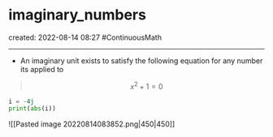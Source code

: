 
# imaginary_numbers
created: 2022-08-14 08:27
#ContinuousMath 

---
- An imaginary unit exists to satisfy the following equation for any number its applied to 
> $$x^{2}+1=0$$
```python
i = -4j
print(abs(i))
```


![[Pasted image 20220814083852.png|450|450]]